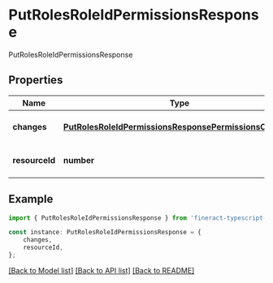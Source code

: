 # PutRolesRoleIdPermissionsResponse

PutRolesRoleIdPermissionsResponse

## Properties

Name | Type | Description | Notes
------------ | ------------- | ------------- | -------------
**changes** | [**PutRolesRoleIdPermissionsResponsePermissionsChanges**](PutRolesRoleIdPermissionsResponsePermissionsChanges.md) |  | [optional] [default to undefined]
**resourceId** | **number** |  | [optional] [default to undefined]

## Example

```typescript
import { PutRolesRoleIdPermissionsResponse } from 'fineract-typescript-client';

const instance: PutRolesRoleIdPermissionsResponse = {
    changes,
    resourceId,
};
```

[[Back to Model list]](../README.md#documentation-for-models) [[Back to API list]](../README.md#documentation-for-api-endpoints) [[Back to README]](../README.md)
